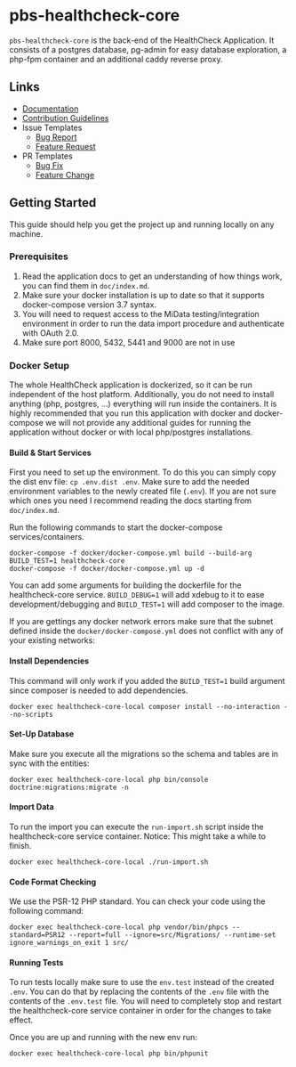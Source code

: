 # pbs-healthcheck-core

`pbs-healthcheck-core` is the back-end of the HealthCheck Application. 
It consists of a postgres database, pg-admin for easy database exploration, a php-fpm container 
and an additional caddy reverse proxy.

## Links

- [Documentation](docs/index.md)
- [Contribution Guidelines](.github/contributing.md)
- Issue Templates
    - [Bug Report](.github/ISSUE_TEMPLATE/bug-report.md)
    - [Feature Request](.github/ISSUE_TEMPLATE/feature-request.md)
- PR Templates
    - [Bug Fix](.github/PULL_REQUEST_TEMPLATE/bug-fix.md)
    - [Feature Change](.github/PULL_REQUEST_TEMPLATE/feature-change.md)

## Getting Started

This guide should help you get the project up and running locally on any machine. 

### Prerequisites
1. Read the application docs to get an understanding of how things work, you can find them in `doc/index.md`.
2. Make sure your docker installation is up to date so that it supports docker-compose version 3.7 syntax.
3. You will need to request access to the MiData testing/integration environment in order to run the data import 
   procedure and authenticate with OAuth 2.0. 
4. Make sure port 8000, 5432, 5441 and 9000 are not in use

### Docker Setup

The whole HealthCheck application is dockerized, so it can be run independent of the host platform. 
Additionally, you do not need to install anything (php, postgres, ...) everything will run inside the containers. 
It is highly recommended that you run this application with docker and docker-compose we will not provide any additional 
guides for running the application without docker or with local php/postgres installations.

#### Build & Start Services

First you need to set up the environment. To do this you can simply copy the dist env file: `cp .env.dist .env`.
Make sure to add the needed environment variables to the newly created file (`.env`). 
If you are not sure which ones you need I recommend reading the docs starting from `doc/index.md`.

Run the following commands to start the docker-compose services/containers.

```shell script
docker-compose -f docker/docker-compose.yml build --build-arg BUILD_TEST=1 healthcheck-core
docker-compose -f docker/docker-compose.yml up -d
```

You can add some arguments for building the dockerfile for the healthcheck-core service. `BUILD_DEBUG=1` will add 
xdebug to it to ease development/debugging and `BUILD_TEST=1` will add composer to the image.

If you are gettings any docker network errors make sure that the subnet defined inside the `docker/docker-compose.yml`
does not conflict with any of your existing networks:

#### Install Dependencies

This command will only work if you added the `BUILD_TEST=1` build argument since composer is needed to add dependencies.

`docker exec healthcheck-core-local composer install --no-interaction --no-scripts`

#### Set-Up Database

Make sure you execute all the migrations so the schema and tables are in sync with the entities:

`docker exec healthcheck-core-local php bin/console doctrine:migrations:migrate -n`

#### Import Data

To run the import you can execute the `run-import.sh` script inside the healthcheck-core service container. 
Notice: This might take a while to finish.

`docker exec healthcheck-core-local ./run-import.sh`

#### Code Format Checking

We use the PSR-12 PHP standard. You can check your code using the following command:

`docker exec healthcheck-core-local php vendor/bin/phpcs --standard=PSR12 --report=full --ignore=src/Migrations/ --runtime-set ignore_warnings_on_exit 1 src/`

#### Running Tests

To run tests locally make sure to use the `env.test` instead of the created `.env`. You can do that by replacing the
contents of the `.env` file with the contents of the `.env.test` file. You will need to completely stop and 
restart the healthcheck-core service container in order for the changes to take effect.

Once you are up and running with the new env run:

`docker exec healthcheck-core-local php bin/phpunit`